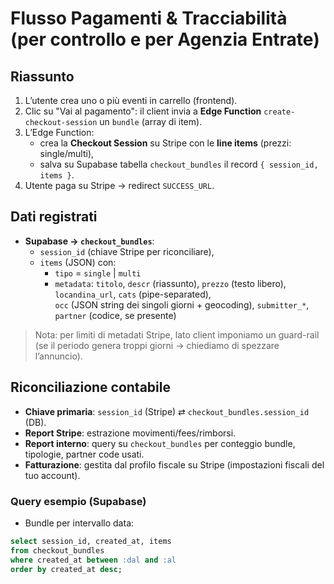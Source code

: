 # Flusso Pagamenti & Tracciabilità (per controllo e per Agenzia Entrate)

## Riassunto
1. L’utente crea uno o più eventi in carrello (frontend).
2. Clic su "Vai al pagamento": il client invia a **Edge Function** `create-checkout-session` un `bundle` (array di item).
3. L’Edge Function:
   - crea la **Checkout Session** su Stripe con le **line items** (prezzi: single/multi),
   - salva su Supabase tabella `checkout_bundles` il record `{ session_id, items }`.
4. Utente paga su Stripe → redirect `SUCCESS_URL`.

## Dati registrati
- **Supabase → `checkout_bundles`**:
  - `session_id` (chiave Stripe per riconciliare),
  - `items` (JSON) con:
    - `tipo` = `single` | `multi`
    - `metadata`: `titolo`, `descr` (riassunto), `prezzo` (testo libero), `locandina_url`, `cats` (pipe-separated),  
      `occ` (JSON string dei singoli giorni + geocoding), `submitter_*`, `partner` (codice, se presente)

> Nota: per limiti di metadati Stripe, lato client imponiamo un guard-rail (se il periodo genera troppi giorni → chiediamo di spezzare l’annuncio).

## Riconciliazione contabile
- **Chiave primaria**: `session_id` (Stripe) ⇄ `checkout_bundles.session_id` (DB).
- **Report Stripe**: estrazione movimenti/fees/rimborsi.  
- **Report interno**: query su `checkout_bundles` per conteggio bundle, tipologie, partner code usati.
- **Fatturazione**: gestita dal profilo fiscale su Stripe (impostazioni fiscali del tuo account).

### Query esempio (Supabase)
- Bundle per intervallo data:
```sql
select session_id, created_at, items
from checkout_bundles
where created_at between :dal and :al
order by created_at desc;
